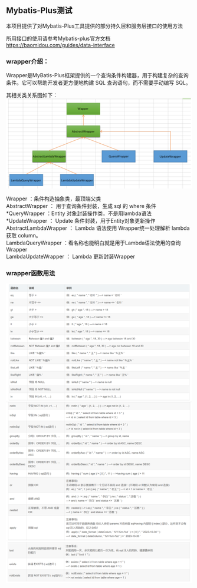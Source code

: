 ## Mybatis-Plus测试
本项目提供了对Mybatis-Plus工具提供的部分持久层和服务层接口的使用方法

所用接口的使用请参考Mybatis-plus官方文档
<https://baomidou.com/guides/data-interface>

### wrapper介绍：
Wrapper是MyBatis-Plus框架提供的一个查询条件构建器，用于构建复杂的查询条件。它可以帮助开发者更方便地构建 SQL 查询语句，而不需要手动编写 SQL。

其相关类关系图如下：
![img_3.png](img_3.png)

Wrapper ：条件构造抽象类，最顶端父类  
AbstractWrapper ： 用于查询条件封装，生成 sql 的 where 条件  
*QueryWrapper ：Entity 对象封装操作类，不是用lambda语法  
*UpdateWrapper ： Update 条件封装，用于Entity对象更新操作  
AbstractLambdaWrapper ： Lambda 语法使用 Wrapper统一处理解析 lambda 获取 column。  
LambdaQueryWrapper ：看名称也能明白就是用于Lambda语法使用的查询Wrapper  
LambdaUpdateWrapper ： Lambda 更新封装Wrapper  

### wrapper函数用法
![img.png](img.png)
![img_1.png](img_1.png)
![img_2.png](img_2.png)